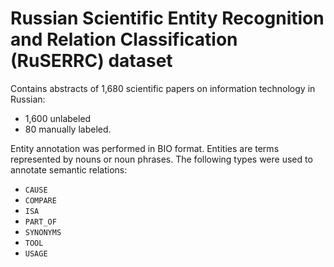 # Russian Scientific Entity Recognition and Relation Classification (RuSERRC) dataset

Contains abstracts of 1,680 scientific papers on information technology in Russian:
* 1,600 unlabeled
* 80 manually labeled.

Entity annotation was performed in BIO format. Entities are terms represented by nouns or noun phrases. 
The following types were used to annotate semantic relations: 
* `CAUSE`
* `COMPARE`
* `ISA`
* `PART_OF`
* `SYNONYMS`
* `TOOL`
* `USAGE`






